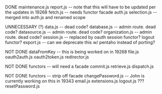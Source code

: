 DONE
maintenance.js
report.js -- note that this will have to be updated per the updates in 19268
fetch.js -- needs functor facade
auth.js
selection.js -- merged into auth.js and renamed scope

UNNECESSARY (?)
data.js -- dead code?
database.js -- admin route. dead code?
datasource.js -- admin route. dead code?
organization.js -- admin route. dead code?
session.js -- replaced by oauth
session functor?
logout functor?
export.js -- can we deprecate this w/ pentaho instead of porting?

NOT DONE
dataFromKey -- this is being worked on in 19268
file.js
oauth2auth.js
oauth2token.js
redirector.js

NOT DONE functors -- will need a facade
commit.js
retrieve.js
dispatch.js

NOT DONE functors -- strip off facade
changePassword.js -- John is currently working on this in 19343
email.js
extensions.js
logout.js ???
resetPassword.js

